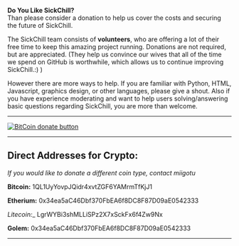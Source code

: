 **Do You Like SickChill?**  
Than please consider a donation to help us cover the costs and securing the future of SickChill.  

The SickChill team consists of **volunteers**, who are offering a lot of their free time to keep this amazing project running. Donations are not required, but are appreciated. (They help us convince our wives that all of the time we spend on GitHub is worthwhile, which allows us to continue improving SickChill.:) )

However there are more ways to help. If you are familiar with Python, HTML, Javascript, graphics design, or other languages, please give a shout. Also if you have experience moderating and want to help users solving/answering basic questions regarding SickChill, you are more than welcome. 
 
***
[![BitCoin donate button](https://github-cloud.s3.amazonaws.com/assets%2F390379%2F10957762%2F313cd946-831c-11e5-91e0-a69ba6fae6dd.png)](https://greenaddress.it/pay/GA29eVg6dJ77gUASLdEVnF3v6GGf7d "Donate using Bitcoin")
***
## Direct Addresses for Crypto:  
*If you would like to donate a different coin type, contact miigotu*  

__Bitcoin:__  1QL1UyYovpJQidr4xvtZGF6YAMrmTfKjJ1  

__Etherium:__ 0x34ea5aC46Dbf370FbEA6f8DC8F87D09aE0542333  

_Litecoin:__ LgrWYBi3shMLLiSPz2X7xSckFx6f4Zw9Nx  

__Golem:__    0x34ea5aC46Dbf370FbEA6f8DC8F87D09aE0542333  
***